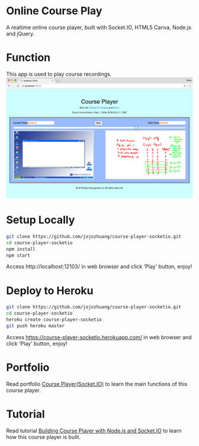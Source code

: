 # Online Course Play
A realtime online course player, built with Socket.IO, HTML5 Canva, Node.js and jQuery.

# Function
This app is used to play course recordings.
![image](/public/drag.png)

# Setup Locally
```bash
git clone https://github.com/jojozhuang/course-player-socketio.git
cd course-player-socketio
npm install
npm start
```
Access http://localhost:12103/ in web browser and click 'Play' button, enjoy!

# Deploy to Heroku
```bash
git clone https://github.com/jojozhuang/course-player-socketio.git
cd course-player-socketio
heroku create course-player-socketio
git push heroku master
```
Access https://course-player-socketio.herokuapp.com/ in web browser and click 'Play' button, enjoy!

# Portfolio
Read portfolio [Course Player(Socket.IO)](http://jojozhuang.github.io/portfolio/course-player-socketio/) to learn the main functions of this course player.

# Tutorial
Read tutorial [Building Course Player with Node.js and Socket.IO](http://jojozhuang.github.io/tutorial/react/building-course-player-with-nodejs-and-socketio/) to learn how this course player is built.
